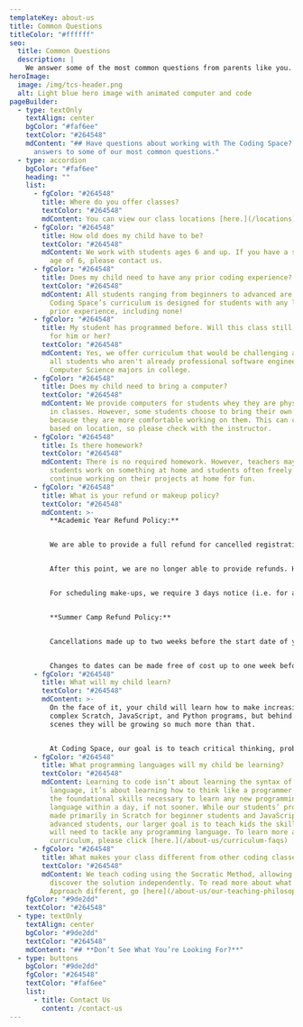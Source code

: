 ```yaml
---
templateKey: about-us
title: Common Questions
titleColor: "#ffffff"
seo:
  title: Common Questions
  description: |
    We answer some of the most common questions from parents like you.
heroImage:
  image: /img/tcs-header.png
  alt: Light blue hero image with animated computer and code
pageBuilder:
  - type: textOnly
    textAlign: center
    bgColor: "#faf6ee"
    textColor: "#264548"
    mdContent: "## Have questions about working with The Coding Space? Here are
      answers to some of our most common questions."
  - type: accordion
    bgColor: "#faf6ee"
    heading: ""
    list:
      - fgColor: "#264548"
        title: Where do you offer classes?
        textColor: "#264548"
        mdContent: You can view our class locations [here.](/locations)
      - fgColor: "#264548"
        title: How old does my child have to be?
        textColor: "#264548"
        mdContent: We work with students ages 6 and up. If you have a student under the
          age of 6, please contact us.
      - fgColor: "#264548"
        title: Does my child need to have any prior coding experience?
        textColor: "#264548"
        mdContent: All students ranging from beginners to advanced are welcome. The
          Coding Space’s curriculum is designed for students with any level of
          prior experience, including none!
      - fgColor: "#264548"
        title: My student has programmed before. Will this class still be challenging
          for him or her?
        textColor: "#264548"
        mdContent: Yes, we offer curriculum that would be challenging and engaging to
          all students who aren't already professional software engineers or
          Computer Science majors in college.
      - fgColor: "#264548"
        title: Does my child need to bring a computer?
        textColor: "#264548"
        mdContent: We provide computers for students whey they are physically in person
          in classes. However, some students choose to bring their own computers
          because they are more comfortable working on them. This can change
          based on location, so please check with the instructor.
      - fgColor: "#264548"
        title: Is there homework?
        textColor: "#264548"
        mdContent: There is no required homework. However, teachers may recommend that
          students work on something at home and students often freely choose to
          continue working on their projects at home for fun.
      - fgColor: "#264548"
        title: What is your refund or makeup policy?
        textColor: "#264548"
        mdContent: >-
          **Academic Year Refund Policy:**


          We are able to provide a full refund for cancelled registrations up to one week before the start of the term.


          After this point, we are no longer able to provide refunds. However, we can accommodate rescheduling. Class cancellations must be made 24 hrs in advance of the scheduled class to be eligible for rescheduling. We want to make sure our teachers have time to prepare, and know what to expect from class to class, week to week. It makes for a better learning experience for our awesome students! 


          For scheduling make-ups, we require 3 days notice (i.e. for a Monday make-up, the request must be made by 4 pm on Friday). In addition, make-ups that are scheduled aren’t eligible for rescheduling a second time. Make-ups can't be rolled over to a future semester. A maximum of 3 make up classes can be scheduled per semester.


          **Summer Camp Refund Policy:**


          Cancellations made up to two weeks before the start date of your session are eligible for a full refund. Cancellations that are requested up to one week in advance are eligible for a 100% credit that can be used for a future summer or after-school session. We will not issue refunds or credits for cancellations requested less than a week in advance of the scheduled camp session date.


          Changes to dates can be made free of cost up to one week before the start date of your original camp session. No changes will be possible less than a week in advance of your original session’s start date.
      - fgColor: "#264548"
        title: What will my child learn?
        textColor: "#264548"
        mdContent: >-
          On the face of it, your child will learn how to make increasingly
          complex Scratch, JavaScript, and Python programs, but behind the
          scenes they will be growing so much more than that.


          At Coding Space, our goal is to teach critical thinking, problem solving, and to instill a life-long love of learning, building, creating, and growing. We help students develop grit and intellectual confidence, two character strengths that will aid students greatly in other STEM (science, technology, engineering, and math) subjects. Our students learn the thought patterns and mindsets of programmers, including modeling, debugging, sequential thinking, top-down design, the design processes, test-driven development, and more. Learn more about our curriculum [here.](/about-us/curriculum-faqs)
      - fgColor: "#264548"
        title: What programming languages will my child be learning?
        textColor: "#264548"
        mdContent: Learning to code isn’t about learning the syntax of a particular
          language, it’s about learning how to think like a programmer and have
          the foundational skills necessary to learn any new programming
          language within a day, if not sooner. While our students’ projects are
          made primarily in Scratch for beginner students and JavaScript for
          advanced students, our larger goal is to teach kids the skills they
          will need to tackle any programming language. To learn more about our
          curriculum, please click [here.](/about-us/curriculum-faqs)
      - fgColor: "#264548"
        title: What makes your class different from other coding classes?
        textColor: "#264548"
        mdContent: We teach coding using the Socratic Method, allowing our students to
          discover the solution independently. To read more about what makes our
          Approach different, go [here](/about-us/our-teaching-philosophy).
    fgColor: "#9de2dd"
    textColor: "#264548"
  - type: textOnly
    textAlign: center
    bgColor: "#9de2dd"
    textColor: "#264548"
    mdContent: "## **Don’t See What You’re Looking For?**"
  - type: buttons
    bgColor: "#9de2dd"
    fgColor: "#264548"
    textColor: "#faf6ee"
    list:
      - title: Contact Us
        content: /contact-us
---
```

